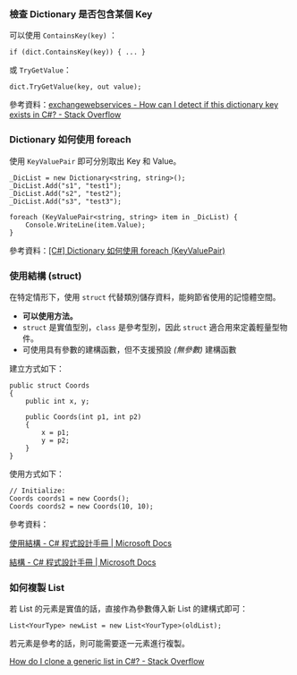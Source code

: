 ### 檢查 Dictionary 是否包含某個 Key

可以使用 `ContainsKey(key)` ：

```
if (dict.ContainsKey(key)) { ... }
```

或 `TryGetValue`：

```
dict.TryGetValue(key, out value);
```

參考資料：[exchangewebservices - How can I detect if this dictionary key exists in C#? - Stack Overflow](https://stackoverflow.com/questions/2829873/how-can-i-detect-if-this-dictionary-key-exists-in-c)

### Dictionary 如何使用 foreach

使用 `KeyValuePair` 即可分別取出 Key 和 Value。

```
_DicList = new Dictionary<string, string>();
_DicList.Add("s1", "test1");
_DicList.Add("s2", "test2");
_DicList.Add("s3", "test3");

foreach (KeyValuePair<string, string> item in _DicList) {
    Console.WriteLine(item.Value);
}
```

參考資料：[[C#] Dictionary 如何使用 foreach (KeyValuePair)](https://dotblogs.com.tw/atowngit/2010/07/30/blogseo-to-beat-a-dead-horse)

### 使用結構 (struct)

在特定情形下，使用 `struct` 代替類別儲存資料，能夠節省使用的記憶體空間。

- **可以使用方法。**
- `struct` 是實值型別，`class` 是參考型別，因此 `struct` 適合用來定義輕量型物件。
- 可使用具有參數的建構函數，但不支援預設 *(無參數)* 建構函數

建立方式如下：

```
public struct Coords
{
    public int x, y;

    public Coords(int p1, int p2)
    {
        x = p1;
        y = p2;
    }
}
```

使用方式如下：

```
// Initialize:   
Coords coords1 = new Coords();
Coords coords2 = new Coords(10, 10);
```

參考資料：

[使用結構 - C# 程式設計手冊 | Microsoft Docs](https://docs.microsoft.com/zh-tw/dotnet/csharp/programming-guide/classes-and-structs/using-structs)

[結構 - C# 程式設計手冊 | Microsoft Docs](https://docs.microsoft.com/zh-tw/dotnet/csharp/programming-guide/classes-and-structs/structs)

### 如何複製 List

若 List<Type> 的元素是實值的話，直接作為參數傳入新 List 的建構式即可：

```
List<YourType> newList = new List<YourType>(oldList);
```

若元素是參考的話，則可能需要逐一元素進行複製。

[How do I clone a generic list in C#? - Stack Overflow](https://stackoverflow.com/questions/222598/how-do-i-clone-a-generic-list-in-c)

